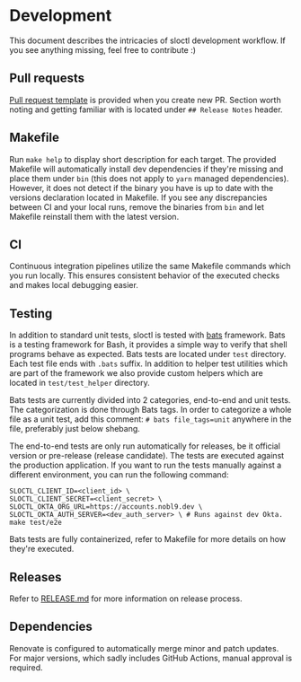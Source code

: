 # Development

This document describes the intricacies of sloctl development workflow.
If you see anything missing, feel free to contribute :)

## Pull requests

[Pull request template](../.github/pull_request_template.md)
is provided when you create new PR.
Section worth noting and getting familiar with is located under
`## Release Notes` header.

## Makefile

Run `make help` to display short description for each target.
The provided Makefile will automatically install dev dependencies if they're
missing and place them under `bin`
(this does not apply to `yarn` managed dependencies).
However, it does not detect if the binary you have is up to date with the
versions declaration located in Makefile.
If you see any discrepancies between CI and your local runs, remove the
binaries from `bin` and let Makefile reinstall them with the latest version.

## CI

Continuous integration pipelines utilize the same Makefile commands which
you run locally. This ensures consistent behavior of the executed checks
and makes local debugging easier.

## Testing

In addition to standard unit tests, sloctl is tested with
[bats](https://bats-core.readthedocs.io/en/stable/) framework.
Bats is a testing framework for Bash, it provides a simple way to verify
that shell programs behave as expected.
Bats tests are located under `test` directory.
Each test file ends with `.bats` suffix.
In addition to helper test utilities which are part of the framework we also
provide custom helpers which are located in `test/test_helper` directory.

Bats tests are currently divided into 2 categories, end-to-end and unit tests.
The categorization is done through Bats tags. In order to categorize a whole
file as a unit test, add this comment: `# bats file_tags=unit` anywhere in the
file, preferably just below shebang.

The end-to-end tests are only run automatically for releases, be it official
version or pre-release (release candidate).
The tests are executed against the production application.
If you want to run the tests manually against a different environment, you can
run the following command:

```shell
SLOCTL_CLIENT_ID=<client_id> \
SLOCTL_CLIENT_SECRET=<client_secret> \
SLOCTL_OKTA_ORG_URL=https://accounts.nobl9.dev \
SLOCTL_OKTA_AUTH_SERVER=<dev_auth_server> \ # Runs against dev Okta.
make test/e2e
```

Bats tests are fully containerized, refer to Makefile for more details on
how they're executed.

## Releases

Refer to [RELEASE.md](./RELEASE.md) for more information on release process.

## Dependencies

Renovate is configured to automatically merge minor and patch updates.
For major versions, which sadly includes GitHub Actions, manual approval
is required.
